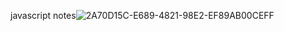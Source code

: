 javascript notes![2A70D15C-E689-4821-98E2-EF89AB00CEFF](https://github.com/user-attachments/assets/90d1a8ad-c464-486a-a54c-d536ef4ed075)
